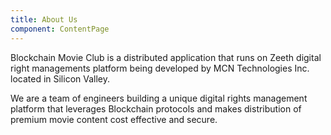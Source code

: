 ```yaml
---
title: About Us
component: ContentPage
---
```


Blockchain Movie Club is a distributed application that runs on Zeeth digital right managements platform being developed by MCN Technologies Inc. located in  Silicon Valley.

We are a team of engineers building a unique digital rights management platform that leverages Blockchain protocols and makes distribution of premium movie content cost effective and secure.

